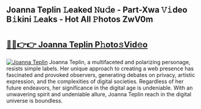 ## Joanna Teplin 𝙻eaked 𝙽u𝚍e - Part-Xwa 𝚅𝚒deo B𝚒kini 𝙻eaks - Hot All 𝙿hotos ZwV0m

# <h2><a href="http://ld2zj4r.urlbe.top/?page=Joanna+Teplin">🔗🔗👉👉 Joanna Teplin P𝚑oto𝚜Vid𝚎o</a></h2>

[![Joanna Teplin](https://i.imgur.com/eBuTRDB.gif)](http://ld2zj4r.urlbe.top/?page=Joanna+Teplin)
Joanna Teplin, a multifaceted and polarizing personage, resists simple labels. Her unique approach to creating a web presence has fascinated and provoked observers, generating debates on privacy, artistic expression, and the complexities of digital societies. Regardless of her future endeavors, her significance in the digital age is undeniable. With an unwavering spirit and undeniable allure, Joanna Teplin reach in the digital universe is boundless.
